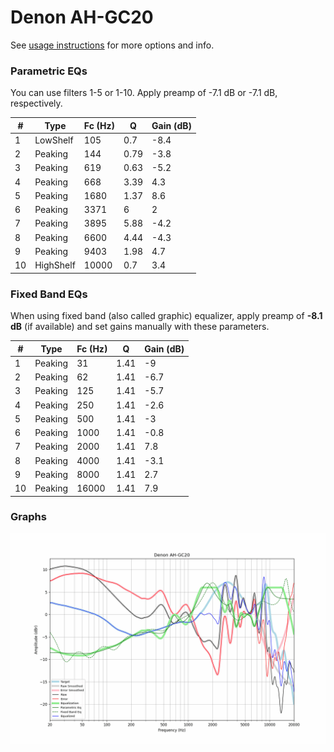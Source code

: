 # Denon AH-GC20
See [usage instructions](https://github.com/jaakkopasanen/AutoEq#usage) for more options and info.

### Parametric EQs
You can use filters 1-5 or 1-10. Apply preamp of -7.1 dB or -7.1 dB, respectively.

|   # | Type      |   Fc (Hz) |    Q |   Gain (dB) |
|-----|-----------|-----------|------|-------------|
|   1 | LowShelf  |       105 | 0.7  |        -8.4 |
|   2 | Peaking   |       144 | 0.79 |        -3.8 |
|   3 | Peaking   |       619 | 0.63 |        -5.2 |
|   4 | Peaking   |       668 | 3.39 |         4.3 |
|   5 | Peaking   |      1680 | 1.37 |         8.6 |
|   6 | Peaking   |      3371 | 6    |         2   |
|   7 | Peaking   |      3895 | 5.88 |        -4.2 |
|   8 | Peaking   |      6600 | 4.44 |        -4.3 |
|   9 | Peaking   |      9403 | 1.98 |         4.7 |
|  10 | HighShelf |     10000 | 0.7  |         3.4 |

### Fixed Band EQs
When using fixed band (also called graphic) equalizer, apply preamp of **-8.1 dB** (if available) and set gains manually with these parameters.

|   # | Type    |   Fc (Hz) |    Q |   Gain (dB) |
|-----|---------|-----------|------|-------------|
|   1 | Peaking |        31 | 1.41 |        -9   |
|   2 | Peaking |        62 | 1.41 |        -6.7 |
|   3 | Peaking |       125 | 1.41 |        -5.7 |
|   4 | Peaking |       250 | 1.41 |        -2.6 |
|   5 | Peaking |       500 | 1.41 |        -3   |
|   6 | Peaking |      1000 | 1.41 |        -0.8 |
|   7 | Peaking |      2000 | 1.41 |         7.8 |
|   8 | Peaking |      4000 | 1.41 |        -3.1 |
|   9 | Peaking |      8000 | 1.41 |         2.7 |
|  10 | Peaking |     16000 | 1.41 |         7.9 |

### Graphs
![](./Denon%20AH-GC20.png)
